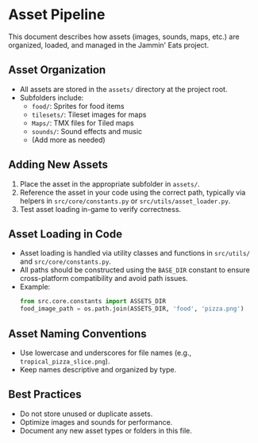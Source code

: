 # Asset Pipeline

This document describes how assets (images, sounds, maps, etc.) are organized, loaded, and managed in the Jammin' Eats project.

## Asset Organization
- All assets are stored in the `assets/` directory at the project root.
- Subfolders include:
  - `food/`: Sprites for food items
  - `tilesets/`: Tileset images for maps
  - `Maps/`: TMX files for Tiled maps
  - `sounds/`: Sound effects and music
  - (Add more as needed)

## Adding New Assets
1. Place the asset in the appropriate subfolder in `assets/`.
2. Reference the asset in your code using the correct path, typically via helpers in `src/core/constants.py` or `src/utils/asset_loader.py`.
3. Test asset loading in-game to verify correctness.

## Asset Loading in Code
- Asset loading is handled via utility classes and functions in `src/utils/` and `src/core/constants.py`.
- All paths should be constructed using the `BASE_DIR` constant to ensure cross-platform compatibility and avoid path issues.
- Example:
  ```python
  from src.core.constants import ASSETS_DIR
  food_image_path = os.path.join(ASSETS_DIR, 'food', 'pizza.png')
  ```

## Asset Naming Conventions
- Use lowercase and underscores for file names (e.g., `tropical_pizza_slice.png`).
- Keep names descriptive and organized by type.

## Best Practices
- Do not store unused or duplicate assets.
- Optimize images and sounds for performance.
- Document any new asset types or folders in this file.
